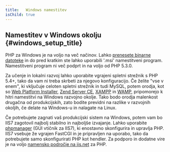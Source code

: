 ```yaml
---
title:   Windows namestitev
isChild: true
---
```


## Namestitev v Windows okolju {#windows_setup_title}

PHP za Windows je na voljo na več načinov. Lahko [prenesete binarne datoteke][php-downloads] in do pred kratkim ste lahko uporabili '.msi' 
namestitveni program. Namestitveni program ni več podprt in na voljo od PHP 5.3.0.

Za učenje in lokalni razvoj lahko uporabite vgrajeni spletni strežnik s PHP 5.4+, tako da vam ni treba skrbeti za njegovo konfiguracijo. Če 
želite "vse v enem", ki vključuje celoten spletni strežnik in tudi MySQL, potem orodja, kot so [Web Platform Installer][wpi], 
[Zend Server CE][zsce], [XAMPP][xampp] in [WAMP][wamp], pripomorejo k hitri namestitvi na Windows razvojno okolje. Tako bodo orodja 
malenkost drugačna od produkcijskih, zato bodite previdni na razlike v razvojnih okoljih, če delate na Windows-u in nalagate na Linux.

Če potrebujete zagnati vaš produkcijski sistem na Windows, potem vam bo IIS7 zagotovil najbolj stabilno in najboljše izvajanje. Lahko uporabite 
[phpmanager][phpmanager] (GUI vtičnik za IIS7), ki enostavno skonfigurira in upravlja PHP. IIS7 vsebuje že vgrajen FastCGI in je pripravljen 
na uporabo, tako da potrebujete samo skonfigurirati PHP kot hendler. Za podporo in dodatne vire je na voljo [namensko področje na iis.net][php-iis] za 
PHP.

[php-downloads]: http://windows.php.net
[phpmanager]: http://phpmanager.codeplex.com/
[wpi]: http://www.microsoft.com/web/downloads/platform.aspx
[zsce]: http://www.zend.com/en/products/server-ce/
[xampp]: http://www.apachefriends.org/en/xampp.html
[wamp]: http://www.wampserver.com/
[php-iis]: http://php.iis.net/
